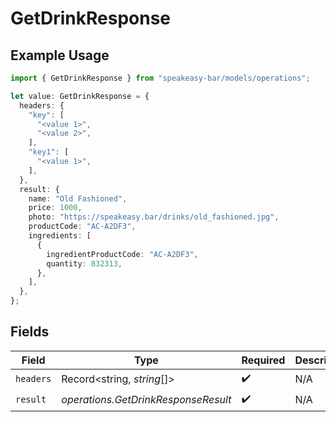 # GetDrinkResponse

## Example Usage

```typescript
import { GetDrinkResponse } from "speakeasy-bar/models/operations";

let value: GetDrinkResponse = {
  headers: {
    "key": [
      "<value 1>",
      "<value 2>",
    ],
    "key1": [
      "<value 1>",
    ],
  },
  result: {
    name: "Old Fashioned",
    price: 1000,
    photo: "https://speakeasy.bar/drinks/old_fashioned.jpg",
    productCode: "AC-A2DF3",
    ingredients: [
      {
        ingredientProductCode: "AC-A2DF3",
        quantity: 832313,
      },
    ],
  },
};
```

## Fields

| Field                               | Type                                | Required                            | Description                         |
| ----------------------------------- | ----------------------------------- | ----------------------------------- | ----------------------------------- |
| `headers`                           | Record<string, *string*[]>          | :heavy_check_mark:                  | N/A                                 |
| `result`                            | *operations.GetDrinkResponseResult* | :heavy_check_mark:                  | N/A                                 |